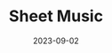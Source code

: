 ---
title: Sheet Music
subtitle: 
layout: default
modal-id: 22
date: 2023-09-02
img: video
vid: sheet_music.mp4
thumbnail: sheet_music-thumbnail.png
alt: image-alt
price: Between NAf 55 and NAf 500 depending on size and design
size: Large
description: Harmonize Your Space with Musical Artistr. A Gourd Artwork Adorned with Exquisite Sheet Music Notations, Precision-Engraved to Showcase the Timeless Beauty of Melody and Composition, Inviting the Sweet Sound of Music into Your Decor.
tags: lamp
---